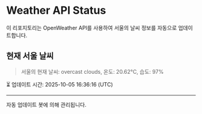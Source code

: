 
# Weather API Status

이 리포지토리는 OpenWeather API를 사용하여 서울의 날씨 정보를 자동으로 업데이트합니다.

## 현재 서울 날씨
> 서울의 현재 날씨: overcast clouds, 온도: 20.62°C, 습도: 97%

⏳ 업데이트 시간: 2025-10-05 16:36:16 (UTC)

---
자동 업데이트 봇에 의해 관리됩니다.
